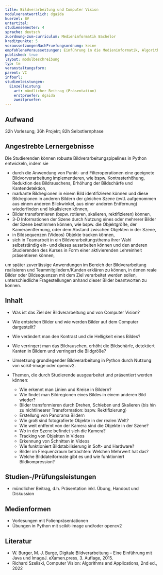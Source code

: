 ```yaml
---
title: Bildverarbeitung und Computer Vision
modulverantwortlich: dgaida
kuerzel: BV
untertitel:
studiensemester: 4
sprache: deutsch
zuordnung-zum-curriculum: Medieninformatik Bachelor
kreditpunkte: 5
voraussetzungenNachPruefungsordnung: keine
empfohleneVoraussetzungen: Einführung in die Medieninformatik, Algorithmen und Programmierung, Paradigmen der Programmierung, Mathematik 1 & 2
published: true
layout: modulbeschreibung
typ: tm
veranstaltungsform: 
parent: VC
infourl: 
studienleistungen:
  Einzelleistung:
    art: mündlicher Beitrag (Präsentation)
    erstpruefer: dgaida
    zweitpruefer: 
---
```



## Aufwand
32h Vorlesung; 36h Projekt; 82h Selbstlernphase

## Angestrebte Lernergebnisse

Die Studierenden können robuste Bildverarbeitungspipelines in Python entwickeln, indem sie 

-	durch die Anwendung von Punkt- und Filteroperationen eine geeignete Bildvorverarbeitung implementieren, wie bspw. Kontrasterhöhung, Reduktion des Bildrauschens, Erhöhung der Bildschärfe und Kantendetektion, 
-	markante Bildregionen in einem Bild identifizieren können und diese Bildregionen in anderen Bildern der gleichen Szene (evtl. aufgenommen aus einem anderen Blickwinkel, aus einer anderen Entfernung) wiederfinden und lokalisieren können, 
-	Bilder transformieren (bspw. rotieren, skalieren, rektifizieren) können, 
-	3-D Informationen der Szene durch Nutzung eines oder mehrerer Bilder der Szene bestimmen können, wie bspw. die Objektgröße, der Kameraentfernung, oder dem Abstand zwischen Objekten in der Szene, 
-	in Bildsequenzen (Videos) Objekte tracken können, 
-	sich in Teamarbeit in ein Bildverarbeitungsthema ihrer Wahl selbstständig ein- und dieses ausarbeiten können und den anderen Studierenden des Kurses in Form einer aktivierenden Lehreinheit präsentieren können, 

um später zuverlässige Anwendungen im Bereich der Bildverarbeitung realisieren und Teammitgliedern/Kunden erklären zu können, in denen reale Bilder oder Bildsequenzen mit dem Ziel verarbeitet werden sollen, unterschiedliche Fragestellungen anhand dieser Bilder beantworten zu können.

## Inhalt

-	Was ist das Ziel der Bildverarbeitung und von Computer Vision?
-	Wie entstehen Bilder und wie werden Bilder auf dem Computer dargestellt?
-	Wie verändert man den Kontrast und die Helligkeit eines Bildes?
-	Wie verringert man das Bildrauschen, erhöht die Bildschärfe, detektiert Kanten in Bildern und verringert die Bildgröße?
-	Umsetzung grundlegender Bildverarbeitung in Python durch Nutzung von scikit-image oder opencv2.
-	Themen, die durch Studierende ausgearbeitet und präsentiert werden können:

    * Wie erkennt man Linien und Kreise in Bildern?
    * Wie findet man Bildregionen eines Bildes in einem anderen Bild wieder?
    * Bilder transformieren durch Drehen, Schieben und Skalieren (bis hin zu nichtlinearer Transformation: bspw. Rektifizierung)
    * Erstellung von Panorama Bildern
    * Wie groß sind fotografierte Objekte in der realen Welt?
    * Wie weit entfernt von der Kamera sind die Objekte in der Szene?
    * Wo in der Szene befindet sich die Kamera?
    * Tracking von Objekten in Videos
    * Erkennung von Schnitten in Videos
    * Wie funktioniert Bildstabilisierung in Soft- und Hardware?
    * Bilder im Frequenzraum betrachten: Welchen Mehrwert hat das?
    * Welche Bilddateiformate gibt es und wie funktioniert Bildkompression?

## Studien-/Prüfungsleistungen

- mündlicher Beitrag, d.h. Präsentation inkl. Übung, Handout und Diskussion

## Medienformen

-	Vorlesungen mit Folienpräsentationen
-	Übungen in Python mit scikit-image und/oder opencv2

## Literatur

-	W. Burger, M. J. Burge, Digitale Bildverarbeitung – Eine Einführung mit Java und ImageJ. eXamen.press, 3. Auflage, 2015.
-	Richard Szeliski, Computer Vision: Algorithms and Applications, 2nd ed., 2022
